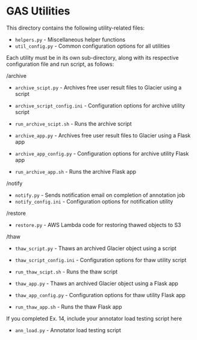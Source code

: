 # GAS Utilities
This directory contains the following utility-related files:
* `helpers.py` - Miscellaneous helper functions
* `util_config.py` - Common configuration options for all utilities

Each utility must be in its own sub-directory, along with its respective configuration file and run script, as follows:

/archive
* `archive_scipt.py` - Archives free user result files to Glacier using a script
* `archive_script_config.ini` - Configuration options for archive utility script
* `run_archive_scipt.sh` - Runs the archive script

* `archive_app.py` - Archives free user result files to Glacier using a Flask app
* `archive_app_config.py` - Configuration options for archive utility Flask app
* `run_archive_app.sh` - Runs the archive Flask app

/notify
* `notify.py` - Sends notification email on completion of annotation job
* `notify_config.ini` - Configuration options for notification utility

/restore
* `restore.py` - AWS Lambda code for restoring thawed objects to S3

/thaw
* `thaw_script.py` - Thaws an archived Glacier object using a script
* `thaw_script_config.ini` - Configuration options for thaw utility script
* `run_thaw_scipt.sh` - Runs the thaw script

* `thaw_app.py` - Thaws an archived Glacier object using a Flask app
* `thaw_app_config.py` - Configuration options for thaw utility Flask app
* `run_thaw_app.sh` - Runs the thaw Flask app

If you completed Ex. 14, include your annotator load testing script here
* `ann_load.py` - Annotator load testing script

